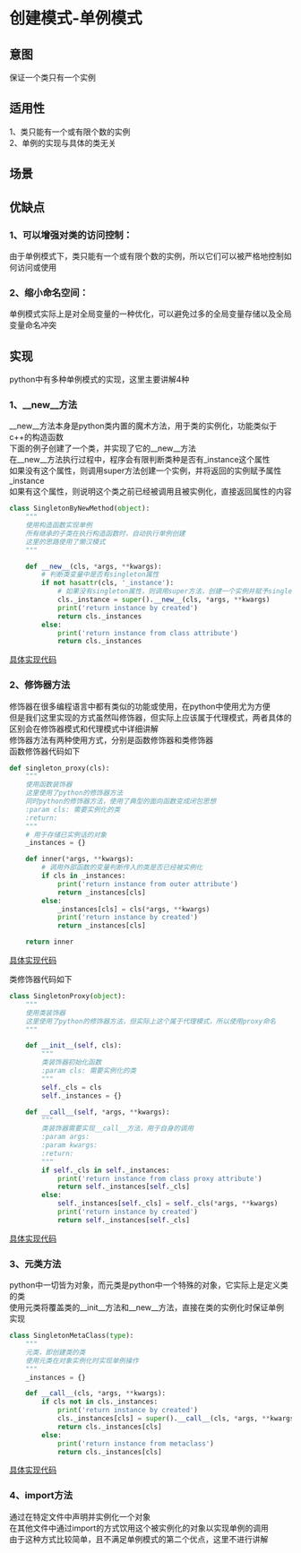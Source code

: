 # 创建模式-单例模式
## 意图
 保证一个类只有一个实例
## 适用性
 1、类只能有一个或有限个数的实例<br/>
 2、单例的实现与具体的类无关<br/>
## 场景
## 优缺点
### 1、可以增强对类的访问控制：
 由于单例模式下，类只能有一个或有限个数的实例，所以它们可以被严格地控制如何访问或使用
### 2、缩小命名空间：
 单例模式实际上是对全局变量的一种优化，可以避免过多的全局变量存储以及全局变量命名冲突
## 实现
python中有多种单例模式的实现，这里主要讲解4种<br/>
### 1、__new__方法
__new__方法本身是python类内置的魔术方法，用于类的实例化，功能类似于c++的构造函数<br/>
下面的例子创建了一个类，并实现了它的__new__方法<br/>
在__new__方法执行过程中，程序会有限判断类种是否有_instance这个属性<br/>
如果没有这个属性，则调用super方法创建一个实例，并将返回的实例赋予属性_instance<br/>
如果有这个属性，则说明这个类之前已经被调用且被实例化，直接返回属性的内容<br/>
```python
class SingletonByNewMethod(object):
    """
    使用构造函数实现单例
    所有继承的子类在执行构造函数时，自动执行单例创建　
    这里的思路使用了懒汉模式
    """

    def __new__(cls, *args, **kwargs):
        # 判断类变量中是否有singleton属性
        if not hasattr(cls, '_instance'):
            # 如果没有singleton属性，则调用super方法，创建一个实例并赋予singleton属性
            cls._instance = super().__new__(cls, *args, **kwargs)
            print('return instance by created')
            return cls._instances
        else:
            print('return instance from class attribute')
            return cls._instances
```
[具体实现代码](./example/new_method.py)<br/>


### 2、修饰器方法
修饰器在很多编程语言中都有类似的功能或使用，在python中使用尤为方便<br/>
但是我们这里实现的方式虽然叫修饰器，但实际上应该属于代理模式，两者具体的区别会在修饰器模式和代理模式中详细讲解<br/>
修饰器方法有两种使用方式，分别是函数修饰器和类修饰器<br/>
函数修饰器代码如下<br/>
```python
def singleton_proxy(cls):
    """
    使用函数装饰器
    这里使用了python的修饰器方法
    同时python的修饰器方法，使用了典型的面向函数变成闭包思想
    :param cls: 需要实例化的类
    :return:
    """
    # 用于存储已实例话的对象
    _instances = {}

    def inner(*args, **kwargs):
        # 调用外部函数的变量判断传入的类是否已经被实例化
        if cls in _instances:
            print('return instance from outer attribute')
            return _instances[cls]
        else:
            _instances[cls] = cls(*args, **kwargs)
            print('return instance by created')
            return _instances[cls]

    return inner
```
[具体实现代码](./example/method_proxy.py)

类修饰器代码如下<br/>
```python
class SingletonProxy(object):
    """
    使用类装饰器
    这里使用了python的修饰器方法，但实际上这个属于代理模式，所以使用proxy命名
    """

    def __init__(self, cls):
        """
        类装饰器初始化函数
        :param cls: 需要实例化的类
        """
        self._cls = cls
        self._instances = {}

    def __call__(self, *args, **kwargs):
        """
        类装饰器需要实现__call__方法，用于自身的调用
        :param args:
        :param kwargs:
        :return:
        """
        if self._cls in self._instances:
            print('return instance from class proxy attribute')
            return self._instances[self._cls]
        else:
            self._instances[self._cls] = self._cls(*args, **kwargs)
            print('return instance by created')
            return self._instances[self._cls]
```
[具体实现代码](./example/class_proxy.py)

### 3、元类方法
python中一切皆为对象，而元类是python中一个特殊的对象，它实际上是定义类的类<br/>
使用元类将覆盖类的__init__方法和__new__方法，直接在类的实例化时保证单例实现<br/>
```python
class SingletonMetaClass(type):
    """
    元类，即创建类的类
    使用元类在对象实例化时实现单例操作
    """
    _instances = {}

    def __call__(cls, *args, **kwargs):
        if cls not in cls._instances:
            print('return instance by created')
            cls._instances[cls] = super().__call__(cls, *args, **kwargs)
            return cls._instances[cls]
        else:
            print('return instance from metaclass')
            return cls._instances[cls]
```
[具体实现代码](./example/meatclass.py)


### 4、import方法
通过在特定文件中声明并实例化一个对象<br/>
在其他文件中通过import的方式饮用这个被实例化的对象以实现单例的调用<br/>
由于这种方式比较简单，且不满足单例模式的第二个优点，这里不进行讲解<br/>

